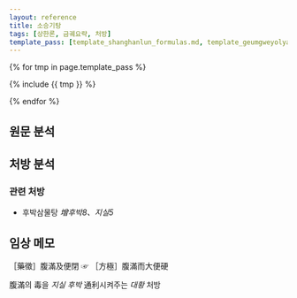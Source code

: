 ```yaml
---
layout: reference
title: 소승기탕
tags: [상한론, 금궤요략, 처방]
template_pass: [template_shanghanlun_formulas.md, template_geumgweyolyag_formulas.md, template_etc_formulas.md]
---
```



{% for tmp in page.template_pass %}

{% include {{ tmp }} %}

{% endfor %}



## 원문 분석



## 처방 분석

### 관련 처방

* 후박삼물탕 _增후박8、지실5_

## 임상 메모

［藥徵］腹滿及便閉 ☞ ［方極］腹滿而大便硬

腹滿의 毒을 _지실 후박_ 通利시켜주는 _대황_ 처방
